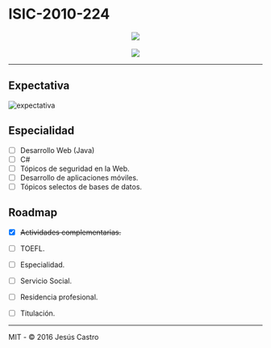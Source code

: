 # ISIC-2010-224

<p align="center">
  <img src="https://i.imgur.com/aA3kcoR.png">
  <br><br>
  <img src="https://i.imgur.com/ShxsgTa.png">
</p>

---
## Expectativa

![expectativa](https://i.imgur.com/QZU5SOI.png)


## Especialidad
- [ ] Desarrollo Web (Java)
- [ ] C#
- [ ] Tópicos de seguridad en la Web.
- [ ] Desarrollo de aplicaciones móviles.
- [ ] Tópicos selectos de bases de datos.

## Roadmap
- [x] ~~Actividades complementarias.~~
- [ ] TOEFL.
- [ ] Especialidad.
- [ ] Servicio Social.
- [ ] Residencia profesional.
- [ ] Titulación.


---
MIT - © 2016 Jesús Castro

